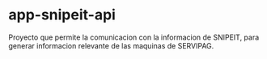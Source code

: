 # app-snipeit-api

Proyecto que permite la comunicacion con la informacion de SNIPEIT, para generar informacion relevante de las maquinas de SERVIPAG.